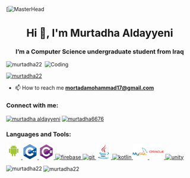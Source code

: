 [![MasterHead](https://pixelplex.io/next/images/android-app-development/header/android-app-development-bg-1920.jpg)
<h1 align="center">Hi 👋, I'm Murtadha Aldayyeni</h1>
<h3 align="center">I’m a Computer Science undergraduate student from Iraq</h3>
<img align="right" alt="Coding" width="400" src="https://images6.alphacoders.com/135/thumb-1920-1350469.png">

<p align="left"> <img src="https://komarev.com/ghpvc/?username=murtadha22&label=Profile%20views&color=0e75b6&style=flat" alt="murtadha22" /> </p>

<p align="left"> <a href="https://github.com/ryo-ma/github-profile-trophy"><img src="https://github-profile-trophy.vercel.app/?username=murtadha22" alt="murtadha22" /></a> </p>

- 📫 How to reach me **mortadamohammad17@gmail.com**

<h3 align="left">Connect with me:</h3>
<p align="left">
<a href="https://linkedin.com/in/murtadha aldayyeni" target="blank"><img align="center" src="https://raw.githubusercontent.com/rahuldkjain/github-profile-readme-generator/master/src/images/icons/Social/linked-in-alt.svg" alt="murtadha aldayyeni" height="30" width="40" /></a>
<a href="https://discord.gg/murtadha6676" target="blank"><img align="center" src="https://raw.githubusercontent.com/rahuldkjain/github-profile-readme-generator/master/src/images/icons/Social/discord.svg" alt="murtadha6676" height="30" width="40" /></a>
</p>

<h3 align="left">Languages and Tools:</h3>
<p align="left"> <a href="https://developer.android.com" target="_blank" rel="noreferrer"> <img src="https://raw.githubusercontent.com/devicons/devicon/master/icons/android/android-original-wordmark.svg" alt="android" width="40" height="40"/> </a> <a href="https://www.w3schools.com/cpp/" target="_blank" rel="noreferrer"> <img src="https://raw.githubusercontent.com/devicons/devicon/master/icons/cplusplus/cplusplus-original.svg" alt="cplusplus" width="40" height="40"/> </a> <a href="https://www.w3schools.com/cs/" target="_blank" rel="noreferrer"> <img src="https://raw.githubusercontent.com/devicons/devicon/master/icons/csharp/csharp-original.svg" alt="csharp" width="40" height="40"/> </a> <a href="https://firebase.google.com/" target="_blank" rel="noreferrer"> <img src="https://www.vectorlogo.zone/logos/firebase/firebase-icon.svg" alt="firebase" width="40" height="40"/> </a> <a href="https://git-scm.com/" target="_blank" rel="noreferrer"> <img src="https://www.vectorlogo.zone/logos/git-scm/git-scm-icon.svg" alt="git" width="40" height="40"/> </a> <a href="https://www.java.com" target="_blank" rel="noreferrer"> <img src="https://raw.githubusercontent.com/devicons/devicon/master/icons/java/java-original.svg" alt="java" width="40" height="40"/> </a> <a href="https://kotlinlang.org" target="_blank" rel="noreferrer"> <img src="https://www.vectorlogo.zone/logos/kotlinlang/kotlinlang-icon.svg" alt="kotlin" width="40" height="40"/> </a> <a href="https://www.mysql.com/" target="_blank" rel="noreferrer"> <img src="https://raw.githubusercontent.com/devicons/devicon/master/icons/mysql/mysql-original-wordmark.svg" alt="mysql" width="40" height="40"/> </a> <a href="https://www.oracle.com/" target="_blank" rel="noreferrer"> <img src="https://raw.githubusercontent.com/devicons/devicon/master/icons/oracle/oracle-original.svg" alt="oracle" width="40" height="40"/> </a> <a href="https://unity.com/" target="_blank" rel="noreferrer"> <img src="https://www.vectorlogo.zone/logos/unity3d/unity3d-icon.svg" alt="unity" width="40" height="40"/> </a> </p>

<p><img align="left" src="https://github-readme-stats.vercel.app/api/top-langs?username=murtadha22&show_icons=true&locale=en&layout=compact" alt="murtadha22" /></p>

<p>&nbsp;<img align="center" src="https://github-readme-stats.vercel.app/api?username=murtadha22&show_icons=true&locale=en" alt="murtadha22" /></p>
